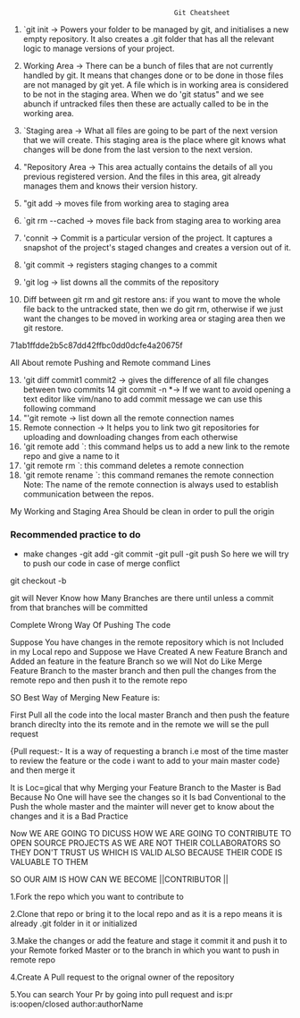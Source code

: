                                              Git Cheatsheet

1. `git init → Powers your folder to be managed by git, and initialises a new empty
repository. It also creates a .git folder that has all the relevant logic to manage
versions of your project.

2. Working Area → There can be a bunch of files that are not currently handled by git.
It means that changes done or to be done in those files are not managed by git yet. A file
which is in working area is considered to be not in the staging area. When we do 'git status"
and we see abunch if untracked files then these are actually called to be in the working area.

3. `Staging area → What all files are going to be part of the next version that we will create.
This staging area is the place where git knows what changes will be done from the last version to
the next version.

4. "Repository Area → This area actually contains the details of all you previous registered version.
And the files in this area, git already manages them and knows their version history.


5. "git add <file> → moves file from working area to staging area

6. `git rm --cached <file> → moves file back from staging area to working area

7. 'connit → Commit is a particular version of the project. It captures a snapshot of the project's staged
changes and creates a version out of it.


8. 'git commit → registers staging changes to a commit

9. 'git log → list downs all the commits of the repository

12. Diff between git rm and git restore
ans: if you want to move the whole file back to the untracked state, then we do git rm, otherwise if we
just want the changes to be moved in working area or staging area then we git restore. 

71ab1ffdde2b5c87dd42ffbc0dd0dcfe4a20675f

All About remote Pushing and Remote command Lines

13. 'git diff commit1 commit2 → gives the difference of all file changes between two commits
14 git commit -n *<your commit message>→ If we want to avoid opening a text editor like vim/nano to
add commit message we can use this following command
15. "'git remote → list down all the remote connection names
16. Remote connection → It helps you to link two git repositories for uploading and downloading changes
from each otherwise
17. 'git remote add <name of remote> <link of the remote>`: this command helps us to add a new link to the
remote repo and give a name to it
18. 'git remote rm <name of remote>`: this command deletes a remote connection
19. 'git remote rename <olanme> <newname>`: this command remanes the remote connection
Note: The name of the remote connection is always used to establish communication between the repos.





My Working and Staging Area Should be clean in order to pull the origin


### Recommended practice to do
- make changes
-git add <file>
-git commit
-git pull
-git push
So here we will try to push our code in case of merge conflict






<!-- BRANCHES -->

git checkout -b <Branch Name>

git will  Never Know how Many Branches are there until unless a commit from that branches will be committed


Complete Wrong Way Of Pushing The code

Suppose You have changes in the remote repository which is not Included in my Local repo and Suppose we Have Created A new Feature Branch and Added an feature in the feature Branch so we will Not do Like Merge Feature Branch to the master branch and then pull the changes from the remote repo and then push it to the remote repo



SO Best Way of Merging New Feature is:


First Pull all the code into the local master Branch 
and then push the feature branch direclty into the its remote and in the remote we will se the pull request 

{Pull request:- It is a way of requesting a branch i.e most of the time master to review the feature or the code i want to add to your main master code} and then merge it 


It is Loc=gical that why Merging your Feature Branch to the Master is Bad Because No One will have see the changes so it Is bad Conventional to the Push the whole master and the mainter will never get to know about the changes and it is a Bad Practice



Now WE ARE GOING TO DICUSS HOW WE ARE GOING TO CONTRIBUTE TO OPEN SOURCE PROJECTS AS WE ARE NOT THEIR COLLABORATORS SO THEY DON'T TRUST US WHICH IS VALID ALSO BECAUSE THEIR CODE IS VALUABLE TO THEM 

SO OUR AIM IS HOW CAN WE BECOME ||CONTRIBUTOR || 

1.Fork the repo which you want to contribute to

2.Clone that repo or bring it to the local repo and as it is a repo means it is already .git folder in it or initialized

3.Make the changes or add the feature and stage it commit it and push it to your Remote forked Master or to the branch in which you want to push in remote repo


4.Create A Pull request to the orignal owner of the repository

5.You can search Your Pr by going into pull request and is:pr is:oopen/closed author:authorName